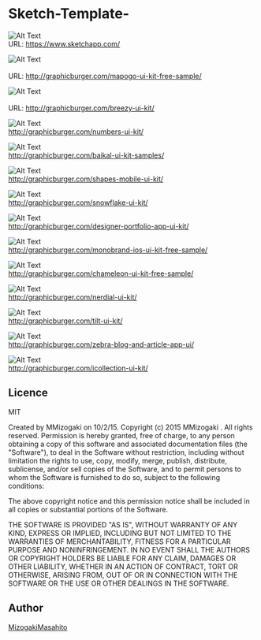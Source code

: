 # Sketch-Template-

![Alt Text](https://github.com/Sketch-MMizogaki/Sketch-Template/blob/master/Resouce/hero-screenshot.jpg) 
<br>URL: https://www.sketchapp.com/


![Alt Text](https://github.com/Sketch-MMizogaki/Sketch-Template/blob/master/Resouce/mapogo.png)  
<br>URL: http://graphicburger.com/mapogo-ui-kit-free-sample/

![Alt Text](https://github.com/Sketch-MMizogaki/Sketch-Template/blob/master/Resouce/Breezy-UI-Kit-600.jpg)  
<br>URL: http://graphicburger.com/breezy-ui-kit/

![Alt Text](https://github.com/Sketch-MMizogaki/Sketch-Template/blob/master/Resouce/NumbersUI600.jpg)  
http://graphicburger.com/numbers-ui-kit/

![Alt Text](https://github.com/Sketch-MMizogaki/Sketch-Template/blob/master/Resouce/Baikal_Presentation.jpg)  
http://graphicburger.com/baikal-ui-kit-samples/

![Alt Text](https://github.com/Sketch-MMizogaki/Sketch-Template/blob/master/Resouce/Shapes-Mobile-UI-600.jpg)  
http://graphicburger.com/shapes-mobile-ui-kit/

![Alt Text](https://github.com/Sketch-MMizogaki/Sketch-Template/blob/master/Resouce/snowflake_elements600.jpg)  
http://graphicburger.com/snowflake-ui-kit/

![Alt Text](https://github.com/Sketch-MMizogaki/Sketch-Template/blob/master/Resouce/Portfolio-App-Design-Ui600.jpg)  
http://graphicburger.com/designer-portfolio-app-ui-kit/

![Alt Text](https://github.com/Sketch-MMizogaki/Sketch-Template/blob/master/Resouce/Monobrand_ios.png)  
http://graphicburger.com/monobrand-ios-ui-kit-free-sample/

![Alt Text](https://github.com/Sketch-MMizogaki/Sketch-Template/blob/master/Resouce/graphicburger_preview.jpg)  
http://graphicburger.com/chameleon-ui-kit-free-sample/

![Alt Text](https://github.com/Sketch-MMizogaki/Sketch-Template/blob/master/Resouce/nerdial-UI-600.jpg)  
http://graphicburger.com/nerdial-ui-kit/

![Alt Text](https://github.com/Sketch-MMizogaki/Sketch-Template/blob/master/Resouce/tilt_gb_600x2906.jpg)  
http://graphicburger.com/tilt-ui-kit/

![Alt Text](https://github.com/Sketch-MMizogaki/Sketch-Template/blob/master/Resouce/zebra-ui-600.jpg)  
http://graphicburger.com/zebra-blog-and-article-app-ui/

![Alt Text](https://github.com/Sketch-MMizogaki/Sketch-Template/blob/master/Resouce/iCollection-UI-600.jpg)  
http://graphicburger.com/icollection-ui-kit/


## Licence
MIT

Created by MMizogaki on 10/2/15.
Copyright (c) 2015 MMizogaki . All rights reserved.
Permission is hereby granted, free of charge, to any person obtaining a copy
of this software and associated documentation files (the "Software"), to deal
in the Software without restriction, including without limitation the rights
to use, copy, modify, merge, publish, distribute, sublicense, and/or sell
copies of the Software, and to permit persons to whom the Software is
furnished to do so, subject to the following conditions:

The above copyright notice and this permission notice shall be included in
all copies or substantial portions of the Software.

THE SOFTWARE IS PROVIDED "AS IS", WITHOUT WARRANTY OF ANY KIND, EXPRESS OR
IMPLIED, INCLUDING BUT NOT LIMITED TO THE WARRANTIES OF MERCHANTABILITY,
FITNESS FOR A PARTICULAR PURPOSE AND NONINFRINGEMENT. IN NO EVENT SHALL THE
AUTHORS OR COPYRIGHT HOLDERS BE LIABLE FOR ANY CLAIM, DAMAGES OR OTHER
LIABILITY, WHETHER IN AN ACTION OF CONTRACT, TORT OR OTHERWISE, ARISING FROM,
OUT OF OR IN CONNECTION WITH THE SOFTWARE OR THE USE OR OTHER DEALINGS IN
THE SOFTWARE.


## Author

[MizogakiMasahito](https://github.com/MMizogaki)
